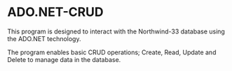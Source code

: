 # ADO.NET-CRUD
This program is designed to interact with the Northwind-33 database using the ADO.NET technology. 

The program enables basic CRUD operations; Create, Read, Update and Delete to manage data in the database.
